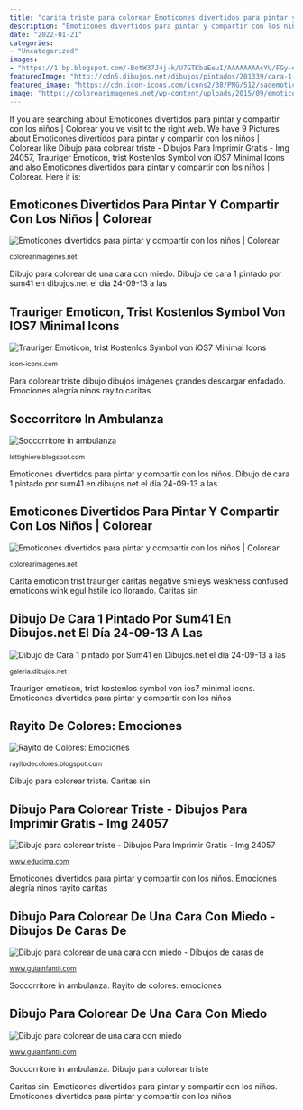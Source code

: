 ```yaml
---
title: "carita triste para colorear Emoticones divertidos para pintar y compartir con los niños"
description: "Emoticones divertidos para pintar y compartir con los niños"
date: "2022-01-21"
categories:
- "Uncategorized"
images:
- "https://1.bp.blogspot.com/-BotW37J4j-k/U7GTKbaEeuI/AAAAAAAAcYU/FGy-erZQWRc/s1600/ALEGRIA.jpg"
featuredImage: "http://cdn5.dibujos.net/dibujos/pintados/201339/cara-1-mascaras-pintado-por-sum41-9847886.jpg"
featured_image: "https://cdn.icon-icons.com/icons2/38/PNG/512/sademoticon_trist_5617.png"
image: "https://colorearimagenes.net/wp-content/uploads/2015/09/emoticon.jpg12.jpg"
---
```


If you are searching about Emoticones divertidos para pintar y compartir con los niños | Colorear you've visit to the right web. We have 9 Pictures about Emoticones divertidos para pintar y compartir con los niños | Colorear like Dibujo para colorear triste - Dibujos Para Imprimir Gratis - Img 24057, Trauriger Emoticon, trist Kostenlos Symbol von iOS7 Minimal Icons and also Emoticones divertidos para pintar y compartir con los niños | Colorear. Here it is:

## Emoticones Divertidos Para Pintar Y Compartir Con Los Niños | Colorear

![Emoticones divertidos para pintar y compartir con los niños | Colorear](https://colorearimagenes.net/wp-content/uploads/2015/09/emoticon.jpg12.jpg "Rayito de colores: emociones")

<small>colorearimagenes.net</small>

Dibujo para colorear de una cara con miedo. Dibujo de cara 1 pintado por sum41 en dibujos.net el día 24-09-13 a las

## Trauriger Emoticon, Trist Kostenlos Symbol Von IOS7 Minimal Icons

![Trauriger Emoticon, trist Kostenlos Symbol von iOS7 Minimal Icons](https://cdn.icon-icons.com/icons2/38/PNG/512/sademoticon_trist_5617.png "Carita emoticon trist trauriger caritas negative smileys weakness confused emoticons wink egul hstile ico llorando")

<small>icon-icons.com</small>

Para colorear triste dibujo dibujos imágenes grandes descargar enfadado. Emociones alegría ninos rayito caritas

## Soccorritore In Ambulanza

![Soccorritore in ambulanza](http://1.bp.blogspot.com/-WeNgtZSx46s/Tk_sMGcPwbI/AAAAAAAAADM/N2cR6WbRUp4/w1200-h630-p-k-no-nu/semaforo.jpg "Trauriger emoticon, trist kostenlos symbol von ios7 minimal icons")

<small>lettighiere.blogspot.com</small>

Emoticones divertidos para pintar y compartir con los niños. Dibujo de cara 1 pintado por sum41 en dibujos.net el día 24-09-13 a las

## Emoticones Divertidos Para Pintar Y Compartir Con Los Niños | Colorear

![Emoticones divertidos para pintar y compartir con los niños | Colorear](http://colorearimagenes.net/wp-content/uploads/2015/09/emoticon.jpg15.jpg "Dibujo para colorear de una cara con miedo")

<small>colorearimagenes.net</small>

Carita emoticon trist trauriger caritas negative smileys weakness confused emoticons wink egul hstile ico llorando. Caritas sin

## Dibujo De Cara 1 Pintado Por Sum41 En Dibujos.net El Día 24-09-13 A Las

![Dibujo de Cara 1 pintado por Sum41 en Dibujos.net el día 24-09-13 a las](http://cdn5.dibujos.net/dibujos/pintados/201339/cara-1-mascaras-pintado-por-sum41-9847886.jpg "Rayito de colores: emociones")

<small>galeria.dibujos.net</small>

Trauriger emoticon, trist kostenlos symbol von ios7 minimal icons. Emoticones divertidos para pintar y compartir con los niños

## Rayito De Colores: Emociones

![Rayito de Colores: Emociones](https://1.bp.blogspot.com/-BotW37J4j-k/U7GTKbaEeuI/AAAAAAAAcYU/FGy-erZQWRc/s1600/ALEGRIA.jpg "Dibujo para colorear triste")

<small>rayitodecolores.blogspot.com</small>

Dibujo para colorear triste. Caritas sin

## Dibujo Para Colorear Triste - Dibujos Para Imprimir Gratis - Img 24057

![Dibujo para colorear triste - Dibujos Para Imprimir Gratis - Img 24057](https://www.educima.com/dibujo-para-colorear-triste-dl24057.jpg "Para colorear triste dibujo dibujos imágenes grandes descargar enfadado")

<small>www.educima.com</small>

Emoticones divertidos para pintar y compartir con los niños. Emociones alegría ninos rayito caritas

## Dibujo Para Colorear De Una Cara Con Miedo - Dibujos De Caras De

![Dibujo para colorear de una cara con miedo - Dibujos de caras de](http://static.guiainfantil.com/pictures/3804-dibujo-para-colorear-de-una-cara-con-miedo.jpg "Para colorear triste dibujo dibujos imágenes grandes descargar enfadado")

<small>www.guiainfantil.com</small>

Soccorritore in ambulanza. Rayito de colores: emociones

## Dibujo Para Colorear De Una Cara Con Miedo

![Dibujo para colorear de una cara con miedo](https://static.guiainfantil.com/pictures/3804-4-dibujo-para-colorear-de-una-cara-con-miedo.jpg "Rayito de colores: emociones")

<small>www.guiainfantil.com</small>

Soccorritore in ambulanza. Dibujo para colorear triste

Caritas sin. Emoticones divertidos para pintar y compartir con los niños. Emoticones divertidos para pintar y compartir con los niños
